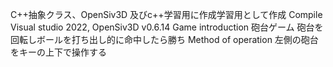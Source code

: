 C++抽象クラス、OpenSiv3D 及びc++学習用に作成学習用として作成
Compile
Visual studio 2022, OpenSiv3D v0.6.14
Game introduction
砲台ゲーム 
砲台を回転しボールを打ち出し的に命中したら勝ち
Method of operation
左側の砲台をキーの上下で操作する
